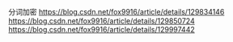 

分词加密
https://blog.csdn.net/fox9916/article/details/129834146
https://blog.csdn.net/fox9916/article/details/129850724
https://blog.csdn.net/fox9916/article/details/129997442